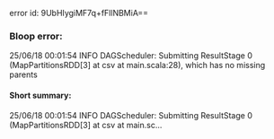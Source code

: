 error id: 9UbHIygiMF7q+fFllNBMiA==
### Bloop error:

25/06/18 00:01:54 INFO DAGScheduler: Submitting ResultStage 0 (MapPartitionsRDD[3] at csv at main.scala:28), which has no missing parents
#### Short summary: 

25/06/18 00:01:54 INFO DAGScheduler: Submitting ResultStage 0 (MapPartitionsRDD[3] at csv at main.sc...